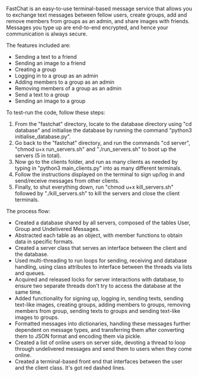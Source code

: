 FastChat is an easy-to-use terminal-based message service that allows you to exchange text messages between fellow users, create groups, add and remove members from groups as an admin, and share images with friends. Messages you type up are end-to-end encrypted, and hence your communication is always secure.

The features included are:

- Sending a text to a friend
- Sending an image to a friend
- Creating a group
- Logging in to a group as an admin
- Adding members to a group as an admin
- Removing members of a group as an admin
- Send a text to a group
- Sending an image to a group

To test-run the code, follow these steps:

1. From the "fastchat" directory, locate to the database directory using "cd database" and initialise the database by running the command "python3 initialise_database.py".
2. Go back to the "fastchat" directory, and run the commands "cd server", "chmod u+x run_servers.sh" and "./run_servers.sh" to boot up the servers (5 in total).
3. Now go to the clients folder, and run as many clients as needed by typing in "python3 main_clients.py" into as many different terminals.
4. Follow the instructions displayed on the terminal to sign up/log in and send/receive messages from other clients.
5. Finally, to shut everything down, run "chmod u+x kill_servers.sh" followed by "./kill_servers.sh" to kill the servers and close the client terminals.

The process flow:

- Created a database shared by all servers, composed of the tables User, Group and Undelivered Messages.
- Abstracted each table as an object, with member functions to obtain data in specific formats.
- Created a server class that serves an interface between the client and the database.
- Used multi-threading to run loops for sending, receiving and database handling, using class attributes to interface between the threads via lists and queues.
- Acquired and released locks for server interactions with database, to ensure two separate threads don't try to access the database at the same time.
- Added functionality for signing up, logging in, sending texts, sending text-like images, creating groups, adding members to groups, removing members from group, sending texts to groups and sending text-like images to groups.
- Formatted messages into dictionaries, handling these messages further dependent on message types, and transferring them after converting them to JSON format and encoding them via pickle.
- Created a list of online users on server side, devoting a thread to loop through undelivered messages and send them to users when they come online.
- Created a terminal-based front end that interfaces between the user and the client class. It's got red dashed lines.
